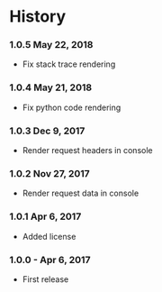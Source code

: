 # History

### 1.0.5 May 22, 2018

- Fix stack trace rendering

### 1.0.4 May 21, 2018

- Fix python code rendering
 
### 1.0.3 Dec 9, 2017

- Render request headers in console

### 1.0.2 Nov 27, 2017

- Render request data in console 

### 1.0.1 Apr 6, 2017

- Added license

### 1.0.0 - Apr 6, 2017

- First release